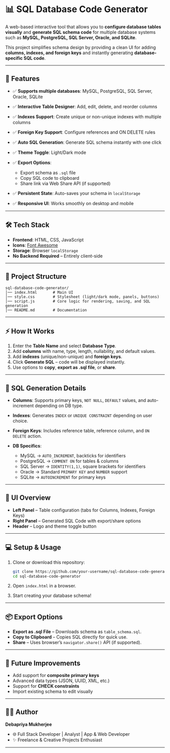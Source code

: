 

# 📊 SQL Database Code Generator

A web-based interactive tool that allows you to **configure database tables visually** and **generate SQL schema code** for multiple database systems such as **MySQL, PostgreSQL, SQL Server, Oracle, and SQLite**.

This project simplifies schema design by providing a clean UI for adding **columns, indexes, and foreign keys** and instantly generating **database-specific SQL code**.

---

## 🚀 Features

* ✅ **Supports multiple databases**: MySQL, PostgreSQL, SQL Server, Oracle, SQLite
* ✅ **Interactive Table Designer**: Add, edit, delete, and reorder columns
* ✅ **Indexes Support**: Create unique or non-unique indexes with multiple columns
* ✅ **Foreign Key Support**: Configure references and ON DELETE rules
* ✅ **Auto SQL Generation**: Generate SQL schema instantly with one click
* ✅ **Theme Toggle**: Light/Dark mode
* ✅ **Export Options**:

  * Export schema as `.sql` file
  * Copy SQL code to clipboard
  * Share link via Web Share API (if supported)
* ✅ **Persistent State**: Auto-saves your schema in `localStorage`
* ✅ **Responsive UI**: Works smoothly on desktop and mobile

---

## 🛠️ Tech Stack

* **Frontend**: HTML, CSS, JavaScript
* **Icons**: [Font Awesome](https://fontawesome.com/)
* **Storage**: Browser `localStorage`
* **No Backend Required** – Entirely client-side

---

## 📂 Project Structure

```
sql-database-code-generator/
│── index.html       # Main UI
│── style.css        # Stylesheet (light/dark mode, panels, buttons)
│── script.js        # Core logic for rendering, saving, and SQL generation
│── README.md        # Documentation
```

---

## ⚡ How It Works

1. Enter the **Table Name** and select **Database Type**.
2. Add **columns** with name, type, length, nullability, and default values.
3. Add **indexes** (unique/non-unique) and **foreign keys**.
4. Click **Generate SQL** – code will be displayed instantly.
5. Use options to **copy**, **export as .sql file**, or **share**.

---

## 📜 SQL Generation Details

* **Columns**: Supports primary keys, `NOT NULL`, `DEFAULT` values, and auto-increment depending on DB type.
* **Indexes**: Generates `INDEX` or `UNIQUE CONSTRAINT` depending on user choice.
* **Foreign Keys**: Includes reference table, reference column, and `ON DELETE` action.
* **DB Specifics**:

  * MySQL → `AUTO_INCREMENT`, backticks for identifiers
  * PostgreSQL → `COMMENT ON` for tables & columns
  * SQL Server → `IDENTITY(1,1)`, square brackets for identifiers
  * Oracle → Standard `PRIMARY KEY` and `NUMBER` support
  * SQLite → `AUTOINCREMENT` for primary keys

---

## 📸 UI Overview

* **Left Panel** – Table configuration (tabs for Columns, Indexes, Foreign Keys)
* **Right Panel** – Generated SQL Code with export/share options
* **Header** – Logo and theme toggle button

---

## 💻 Setup & Usage

1. Clone or download this repository:

   ```bash
   git clone https://github.com/your-username/sql-database-code-generator.git
   cd sql-database-code-generator
   ```

2. Open `index.html` in a browser.

3. Start creating your database schema!

---

## 📦 Export Options

* **Export as .sql File** – Downloads schema as `table_schema.sql`.
* **Copy to Clipboard** – Copies SQL directly for quick use.
* **Share** – Uses browser’s `navigator.share()` API (if supported).

---

## 🔮 Future Improvements

* Add support for **composite primary keys**
* Advanced data types (JSON, UUID, XML, etc.)
* Support for **CHECK constraints**
* Import existing schema to edit visually

---

## 👨‍💻 Author

**Debapriya Mukherjee**

* 🌐 Full Stack Developer | Analyst | App & Web Developer
* ✨ Freelance & Creative Projects Enthusiast

---
